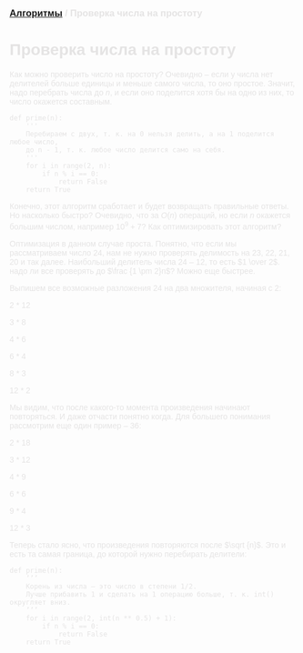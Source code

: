 <script type="text/javascript" id="MathJax-script" async
  src="https://cdn.jsdelivr.net/npm/mathjax@3/es5/tex-mml-chtml.js">
</script>

<script>
  MathJax = {
    tex: {
      inlineMath: [['$', '$']]
    }
  };
</script>

<span style="color: #E5E4E4; font-family: Helvetica;">

### [Алгоритмы](README.md) / Проверка числа на простоту

# **Проверка числа на простоту**

Как можно проверить число на простоту? Очевидно – если у числа нет делителей больше единицы и меньше самого числа, то оно простое. Значит, надо перебрать числа до $n$, и если оно поделится хотя бы на одно из них, то число окажется составным.

    def prime(n):
        '''
        Перебираем с двух, т. к. на 0 нельзя делить, а на 1 поделится любое число,
        до n - 1, т. к. любое число делится само на себя.
        '''
        for i in range(2, n):
            if n % i == 0:
                return False
        return True

Конечно, этот алгоритм сработает и будет возвращать правильные ответы. Но насколько быстро? Очевидно, что за *O*$(n)$ операций, но если *n* окажется большим числом, например $10 ^ 9 + 7$? Как оптимизировать этот алгоритм?

Оптимизация в данном случае проста. Понятно, что если мы рассматриваем число 24, нам не нужно проверять делимость на 23, 22, 21, 20 и так далее. Наибольший делитель числа $24$  – $12$, то есть $1 \over 2$. надо ли все проверять до $\frac {1 \pm 2}n$? Можно еще быстрее.

Выпишем все возможные разложения $24$ на два множителя, начиная с $2$:

2 * 12

3 * 8

4 * 6

6 * 4

8 * 3

12 * 2

Мы видим, что после какого-то момента произведения начинают повторяться. И даже отчасти понятно когда. Для большего понимания рассмотрим еще один пример – $36$:

2 * 18

3 * 12

4 * 9

6 * 6

9 * 4

12 * 3

Теперь стало ясно, что произведения повторяются после $\sqrt {n}$. Это и есть та самая граница, до которой нужно перебирать делители:


    def prime(n):
        ’’’
        Корень из числа – это число в степени 1/2.
        Лучше прибавить 1 и сделать на 1 операцию больше, т. к. int() округляет вниз.
        ’’’
        for i in range(2, int(n ** 0.5) + 1):
            if n % i == 0:
                return False
        return True
